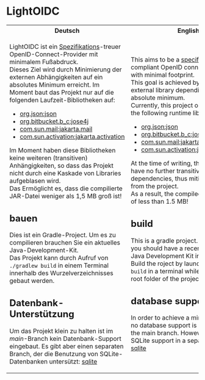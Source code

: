 # LightOIDC

<table>
    <tr>
        <th>Deutsch</th>
        <th>English</th>
    </tr>
    <tr>
        <td>

LightOIDC ist ein [Spezifikations][specification]-treuer OpenID-Connect-Provider mit minimalem Fußabdruck.  
Dieses Ziel wird durch Minimierung der externen Abhängigkeiten auf ein absolutes Minimum erreicht.
Im Moment baut das Projekt nur auf die folgenden Laufzeit-Bibliotheken auf:

* [org.json:json](https://github.com/douglascrockford/JSON-java)
* [org.bitbucket.b_c:jose4j](https://bitbucket.org/b_c/jose4j)
* [com.sun.mail:jakarta.mail](https://projects.eclipse.org/projects/ee4j.mail)
* [com.sun.activation:jakarta.activation](https://projects.eclipse.org/projects/ee4j.jaf)

Im Moment haben diese Bibliotheken keine weiteren (transitiven) Anhängigkeiten, so dass das Projekt nicht durch eine Kaskade von Libraries aufgeblasen wird.  
Das Ermöglicht es, dass die compilierte JAR-Datei weniger als 1,5 MB groß ist!

## bauen

Dies ist ein Gradle-Project. Um es zu compilieren brauchen Sie ein aktuelles Java-Development-Kit.  
Das Projekt kann durch Aufruf von `./gradlew build` in einem Terminal innerhalb des Wurzelverzeichnisses gebaut werden.

## Datenbank-Unterstützung

Um das Projekt klein zu halten ist im _main_-Branch kein Datenbank-Support eingebaut.
Es gibt aber einen separaten Branch, der die Benutzung von SQLite-Datenbanken untersützt: [sqlite]
</td><td>

This aims to be a [specification] compliant OpenID connect provider with minimal footprint.  
This goal is achieved by reducing external library dependiencies to an absolute minimum.  
Currently, this project only depends on the following runtime libraries:

* [org.json:json](https://github.com/douglascrockford/JSON-java)
* [org.bitbucket.b_c:jose4j](https://bitbucket.org/b_c/jose4j)
* [com.sun.mail:jakarta.mail](https://projects.eclipse.org/projects/ee4j.mail)
* [com.sun.activation:jakarta.activation](https://projects.eclipse.org/projects/ee4j.jaf)

At the time of writing, these libraries have no further transitive dependencies, thus mitigating any bloat from the project.  
As a result, the compiled jar has a size of less than 1.5 MB!

## build

This is a gradle project. To compile it, you should have a recent version of a Java Development Kit installed.  
Build the roject by launching `./gradlew build` in a terminal while being in the root folder of the project.

## database support

In order to achieve a minimal footprint, no database support is incorporated in the main branch.
However, there is SQLite support in a separate branch: [sqlite]

</td>
</tr>
</table>

[specification]: https://openid.net/specs/openid-connect-core-1_0.html
[sqlite]: ../sqlite